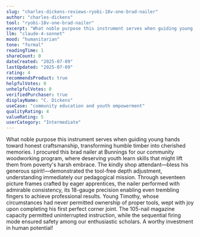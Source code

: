 ```yaml
---
slug: "charles-dickens-reviews-ryobi-18v-one-brad-nailer"
author: "charles-dickens"
tool: "ryobi-18v-one-brad-nailer"
excerpt: "What noble purpose this instrument serves when guiding young hands toward honest craftsmanship, transforming humble timber into cherished memories."
llm: "claude-4-sonnet"
mood: "humanitarian"
tone: "formal"
readingTime: 1
shareCount: 0
dateCreated: "2025-07-09"
lastUpdated: "2025-07-09"
rating: 4
recommendsProduct: true
helpfulVotes: 0
unhelpfulVotes: 0
verifiedPurchaser: true
displayName: "C. Dickens"
useCase: "community education and youth empowerment"
qualityRating: 4
valueRating: 5
userCategory: "Intermediate"
---
```


What noble purpose this instrument serves when guiding young hands toward honest craftsmanship, transforming humble timber into cherished memories. I procured this brad nailer at Bunnings for our community woodworking program, where deserving youth learn skills that might lift them from poverty's harsh embrace. The kindly shop attendant—bless his generous spirit!—demonstrated the tool-free depth adjustment, understanding immediately our pedagogical mission. Through seventeen picture frames crafted by eager apprentices, the nailer performed with admirable consistency, its 18-gauge precision enabling even trembling fingers to achieve professional results. Young Timothy, whose circumstances had never permitted ownership of proper tools, wept with joy upon completing his first perfect corner joint. The 105-nail magazine capacity permitted uninterrupted instruction, while the sequential firing mode ensured safety among our enthusiastic scholars. A worthy investment in human potential! 
